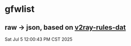 # gfwlist
## raw -> json, based on [v2ray-rules-dat](https://github.com/Loyalsoldier/v2ray-rules-dat)
Sat Jul  5 12:00:43 PM CST 2025

